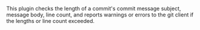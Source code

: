 This plugin checks the length of a commit's commit message
subject, message body, line count, and reports warnings or errors to
the git client if the lengths or line count exceeded.
